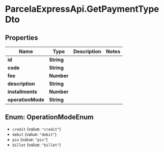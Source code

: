 # ParcelaExpressApi.GetPaymentTypeDto

## Properties
Name | Type | Description | Notes
------------ | ------------- | ------------- | -------------
**id** | **String** |  | 
**code** | **String** |  | 
**fee** | **Number** |  | 
**description** | **String** |  | 
**installments** | **Number** |  | 
**operationMode** | **String** |  | 

<a name="OperationModeEnum"></a>
## Enum: OperationModeEnum

* `credit` (value: `"credit"`)
* `debit` (value: `"debit"`)
* `pix` (value: `"pix"`)
* `billet` (value: `"billet"`)

